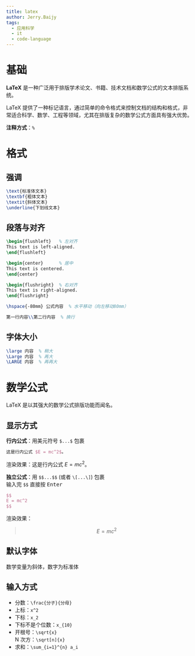 ```yaml
---
title: latex
author: Jerry.Baijy
tags:
  - 应用科学
  - it
  - code-language
---
```


# 基础

**LaTeX** 是一种广泛用于排版学术论文、书籍、技术文档和数学公式的文本排版系统。

LaTeX 提供了一种标记语言，通过简单的命令格式来控制文档的结构和格式，非常适合科学、数学、工程等领域，尤其在排版复杂的数学公式方面具有强大优势。

**注释方式**：`%`

# 格式

## 强调

```latex
\text{标准体文本}
\textbf{粗体文本}
\textit{斜体文本}
\underline{下划线文本}
```

## 段落与对齐

```latex
\begin{flushleft}   % 左对齐
This text is left-aligned.
\end{flushleft}

\begin{center}      % 居中
This text is centered.
\end{center}

\begin{flushright}  % 右对齐
This text is right-aligned.
\end{flushright}

\hspace{-80mm} 公式内容  % 水平移动（向左移动80mm）

第一行内容\\第二行内容  % 换行
```

## 字体大小

```latex
\large 内容  % 稍大
\Large 内容  % 再大
\LARGE 内容  % 再再大
```

# 数学公式

LaTeX 是以其强大的数学公式排版功能而闻名。

## 显示方式

**行内公式**：用美元符号 `$...$` 包裹

```latex
这是行内公式 $E = mc^2$。
```

渲染效果：这是行内公式 $E = mc^2$。

**独立公式**：用 `$$...$$` (或者 `\[...\]`) 包裹<br>输入完 `$$` 直接按 <kbd>Enter</kbd>

```latex
$$
E = mc^2
$$
```

渲染效果：

> $$
> E = mc^2
> $$

## 默认字体

数学变量为斜体，数字为标准体

## 输入方式

- 分数：`\frac{分子}{分母}`
- 上标：`x^2`
- 下标：`x_2`
- 下标不是个位数：`x_{10}`
- 开根号：`\sqrt{x}`<br>N 次方：`\sqrt[n]{x}`
- 求和：`\sum_{i=1}^{n} a_i`
